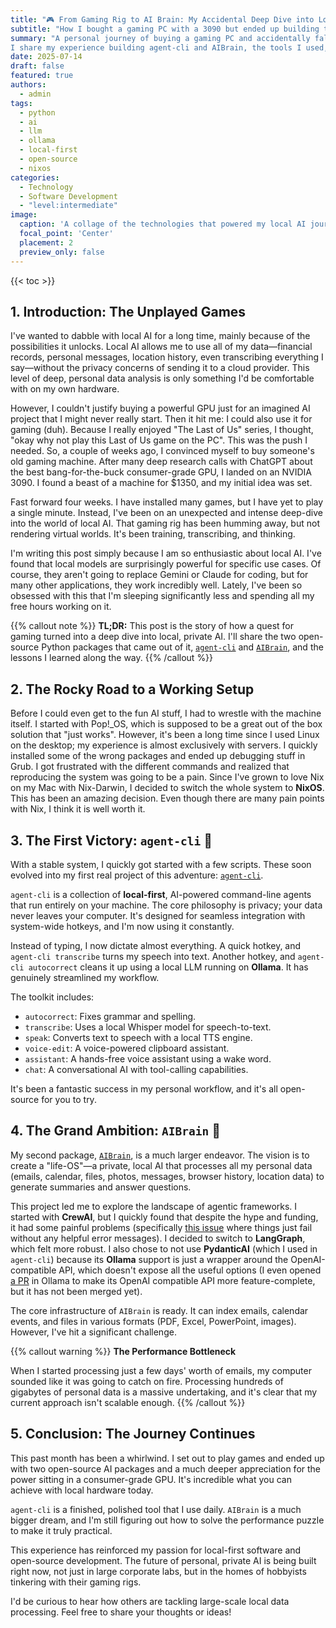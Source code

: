 ```yaml
---
title: "🎮 From Gaming Rig to AI Brain: My Accidental Deep Dive into Local AI"
subtitle: "How I bought a gaming PC with a 3090 but ended up building two local-first Python AI packages instead."
summary: "A personal journey of buying a gaming PC and accidentally falling down the rabbit hole of local, private AI.
I share my experience building agent-cli and AIBrain, the tools I used, and the lessons I learned along the way."
date: 2025-07-14
draft: false
featured: true
authors:
  - admin
tags:
  - python
  - ai
  - llm
  - ollama
  - local-first
  - open-source
  - nixos
categories:
  - Technology
  - Software Development
  - "level:intermediate"
image:
  caption: 'A collage of the technologies that powered my local AI journey.'
  focal_point: 'Center'
  placement: 2
  preview_only: false
---
```


{{< toc >}}

## 1. Introduction: The Unplayed Games

I've wanted to dabble with local AI for a long time, mainly because of the possibilities it unlocks.
Local AI allows me to use all of my data—financial records, personal messages, location history, even transcribing everything I say—without the privacy concerns of sending it to a cloud provider.
This level of deep, personal data analysis is only something I'd be comfortable with on my own hardware.

However, I couldn't justify buying a powerful GPU just for an imagined AI project that I might never really start.
Then it hit me: I could also use it for gaming (duh).
Because I really enjoyed "The Last of Us" series, I thought, "okay why not play this Last of Us game on the PC".
This was the push I needed.
So, a couple of weeks ago, I convinced myself to buy someone's old gaming machine.
After many deep research calls with ChatGPT about the best bang-for-the-buck consumer-grade GPU, I landed on an NVIDIA 3090.
I found a beast of a machine for $1350, and my initial idea was set.

Fast forward four weeks.
I have installed many games, but I have yet to play a single minute.
Instead, I've been on an unexpected and intense deep-dive into the world of local AI.
That gaming rig has been humming away, but not rendering virtual worlds.
It's been training, transcribing, and thinking.

I'm writing this post simply because I am so enthusiastic about local AI.
I've found that local models are surprisingly powerful for specific use cases.
Of course, they aren't going to replace Gemini or Claude for coding, but for many other applications, they work incredibly well.
Lately, I've been so obsessed with this that I'm sleeping significantly less and spending all my free hours working on it.

{{% callout note %}}
**TL;DR:** This post is the story of how a quest for gaming turned into a deep dive into local, private AI.
I'll share the two open-source Python packages that came out of it, [`agent-cli`](https://github.com/basnijholt/agent-cli) and [`AIBrain`](https://github.com/basnijholt/aibrain), and the lessons I learned along the way.
{{% /callout %}}

## 2. The Rocky Road to a Working Setup

Before I could even get to the fun AI stuff, I had to wrestle with the machine itself.
I started with Pop!_OS, which is supposed to be a great out of the box solution that "just works".
However, it's been a long time since I used Linux on the desktop; my experience is almost exclusively with servers.
I quickly installed some of the wrong packages and ended up debugging stuff in Grub.
I got frustrated with the different commands and realized that reproducing the system was going to be a pain.
Since I've grown to love Nix on my Mac with Nix-Darwin, I decided to switch the whole system to **NixOS**.
This has been an amazing decision.
Even though there are many pain points with Nix, I think it is well worth it.

## 3. The First Victory: `agent-cli` 🐍

With a stable system, I quickly got started with a few scripts.
These soon evolved into my first real project of this adventure: [`agent-cli`](https://github.com/basnijholt/agent-cli).

`agent-cli` is a collection of **local-first**, AI-powered command-line agents that run entirely on your machine.
The core philosophy is privacy; your data never leaves your computer.
It's designed for seamless integration with system-wide hotkeys, and I'm now using it constantly.

Instead of typing, I now dictate almost everything.
A quick hotkey, and `agent-cli transcribe` turns my speech into text.
Another hotkey, and `agent-cli autocorrect` cleans it up using a local LLM running on **Ollama**.
It has genuinely streamlined my workflow.

The toolkit includes:
*   `autocorrect`: Fixes grammar and spelling.
*   `transcribe`: Uses a local Whisper model for speech-to-text.
*   `speak`: Converts text to speech with a local TTS engine.
*   `voice-edit`: A voice-powered clipboard assistant.
*   `assistant`: A hands-free voice assistant using a wake word.
*   `chat`: A conversational AI with tool-calling capabilities.

It's been a fantastic success in my personal workflow, and it's all open-source for you to try.

## 4. The Grand Ambition: `AIBrain` 🧠

My second package, [`AIBrain`](https://github.com/basnijholt/aibrain), is a much larger endeavor.
The vision is to create a "life-OS"—a private, local AI that processes all my personal data (emails, calendar, files, photos, messages, browser history, location data) to generate summaries and answer questions.

This project led me to explore the landscape of agentic frameworks.
I started with **CrewAI**, but I quickly found that despite the hype and funding, it had some painful problems (specifically [this issue](https://github.com/crewAIInc/crewAI/issues/3031) where things just fail without any helpful error messages).
I decided to switch to **LangGraph**, which felt more robust.
I also chose to not use **PydanticAI** (which I used in `agent-cli`) because its **Ollama** support is just a wrapper around the OpenAI-compatible API, which doesn't expose all the useful options (I even opened [a PR](https://github.com/ollama/ollama/pull/11249/) in Ollama to make its OpenAI compatible API more feature-complete, but it has not been merged yet).

The core infrastructure of `AIBrain` is ready.
It can index emails, calendar events, and files in various formats (PDF, Excel, PowerPoint, images).
However, I've hit a significant challenge.

{{% callout warning %}}
**The Performance Bottleneck**

When I started processing just a few days' worth of emails, my computer sounded like it was going to catch on fire.
Processing hundreds of gigabytes of personal data is a massive undertaking, and it's clear that my current approach isn't scalable enough.
{{% /callout %}}

## 5. Conclusion: The Journey Continues

This past month has been a whirlwind.
I set out to play games and ended up with two open-source AI packages and a much deeper appreciation for the power sitting in a consumer-grade GPU.
It's incredible what you can achieve with local hardware today.

`agent-cli` is a finished, polished tool that I use daily.
`AIBrain` is a much bigger dream, and I'm still figuring out how to solve the performance puzzle to make it truly practical.

This experience has reinforced my passion for local-first software and open-source development.
The future of personal, private AI is being built right now, not just in large corporate labs, but in the homes of hobbyists tinkering with their gaming rigs.

I'd be curious to hear how others are tackling large-scale local data processing.
Feel free to share your thoughts or ideas!
